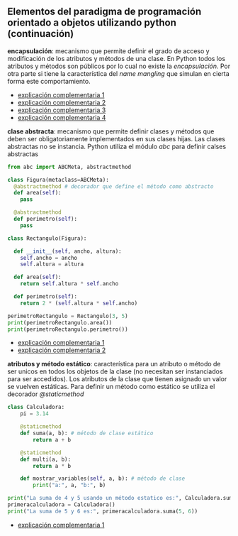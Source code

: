 ## Elementos del paradigma de programación orientado a objetos utilizando python (continuación)

**encapsulación**: mecanismo que permite definir el grado de acceso y modificación de los atributos y métodos de una clase. En Python todos los atributos y métodos son públicos por lo cual no existe la *encapsulación*. Por otra parte si tiene la característica del *name mangling* que simulan en cierta forma este comportamiento.

- [explicación complementaria 1](https://stackoverflow.com/questions/62688315/private-attributes-in-python-and-pep8)
- [explicación complementaria 2](https://stackoverflow.com/questions/1641219/does-python-have-private-variables-in-classes)
- [explicación complementaria 3](https://stackoverflow.com/questions/64579610/how-does-the-concept-of-encapsulation-work-in-python?noredirect=1#comment114190784_64579610)
- [explicación complementaria 4](https://www.genbeta.com/desarrollo/cazadores-de-mitos-las-propiedades-privadas-en-python)

**clase abstracta**: mecanismo que permite definir clases y métodos que deben ser obligatoriamente implementados en sus clases hijas. Las clases abstractas no se instancia. Python utiliza el módulo *abc* para definir calses abstractas

```python
from abc import ABCMeta, abstractmethod

class Figura(metaclass=ABCMeta):
  @abstractmethod # decorador que define el método como abstracto
  def area(self):
    pass

  @abstractmethod
  def perimetro(self):
    pass

class Rectangulo(Figura):

  def __init__(self, ancho, altura):
    self.ancho = ancho
    self.altura = altura

  def area(self):
    return self.altura * self.ancho

  def perimetro(self):
    return 2 * (self.altura * self.ancho)

perimetroRectangulo = Rectangulo(3, 5)
print(perimetroRectangulo.area())
print(perimetroRectangulo.perimetro())
```

- [explicación complementaria 1](https://www.youtube.com/watch?v=H9SnCQvoNHk)
- [explicación complementaria 2](https://www.3engine.net/wp/2015/02/clases-abstractas-en-python/)

**atributos y método estático**: característica para un atributo o método de ser unicos en todos los objetos de la clase (no necesitan ser instanciados para ser accedidos). Los atributos de la clase que tienen asignado un valor se vuelven estáticas. Para definir un método como estático se utiliza el decorador *@staticmethod* 

```python
class Calculadora:
    pi = 3.14

    @staticmethod
    def suma(a, b): # método de clase estático
        return a + b

    @staticmethod
    def multi(a, b):
        return a * b

    def mostrar_variables(self, a, b): # método de clase 
        print("a:", a, "b:", b)

print("La suma de 4 y 5 usando un método estatico es:", Calculadora.suma(4, 5))
primeracalculadora = Calculadora()
print("La suma de 5 y 6 es:", primeracalculadora.suma(5, 6))
```

- [explicación complementaria 1](https://blog.nearsoftjobs.com/tipos-de-m%C3%A9todos-en-python-cls-vs-self-d6da1e08efa8)

